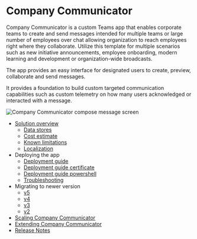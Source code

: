 # Company Communicator

Company Communicator is a custom Teams app that enables corporate teams to create and send messages intended for multiple teams or large number of employees over chat allowing organization to reach employees right where they collaborate. Utilize this template for multiple scenarios such as new initiative announcements, employee onboarding, modern learning and development or organization-wide broadcasts.  

The app provides an easy interface for designated users to create, preview, collaborate and send messages.

It provides a foundation to build custom targeted communication capabilities such as custom telemetry on how many users acknowledged or interacted with a message.


![Company Communicator compose message screen](images/CompanyCommunicatorCompose.png)

* [Solution overview](Solution-overview)
    * [Data stores](Data-stores)
    * [Cost estimate](Cost-estimate)
    * [Known limitations](Known-limitations)
    * [Localization](Localization)
* Deploying the app
    * [Deployment guide](Deployment-guide)
    * [Deployment guide certificate](Deployment-guide-certificate)
    * [Deployment guide powershell](Deployment-guide-powershell)
    * [Troubleshooting](Troubleshooting)
* Migrating to newer version
  * [v5](v5-migration-guide)
  * [v4](v4-migration-guide)
  * [v3](v3-migration-guide)
  * [v2](v2-migration-guide)
* [Scaling Company Communicator](Scale-app)
* [Extending Company Communicator](Taking-it-further)
* [Release Notes](Release-notes)
